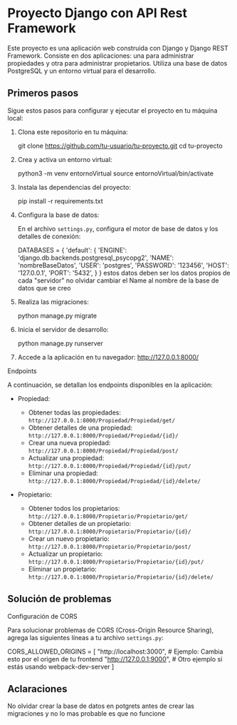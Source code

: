 # Proyecto Django con API Rest Framework

Este proyecto es una aplicación web construida con Django y Django REST Framework. Consiste en dos aplicaciones: una para administrar propiedades y otra para administrar propietarios. Utiliza una base de datos PostgreSQL y un entorno virtual para el desarrollo.

## Primeros pasos

Sigue estos pasos para configurar y ejecutar el proyecto en tu máquina local:

1. Clona este repositorio en tu máquina:

   git clone https://github.com/tu-usuario/tu-proyecto.git
   cd tu-proyecto

2. Crea y activa un entorno virtual:

   python3 -m venv entornoVirtual
   source entornoVirtual/bin/activate

3. Instala las dependencias del proyecto:

   pip install -r requirements.txt

4. Configura la base de datos:
   
   En el archivo `settings.py`, configura el motor de base de datos y los detalles de conexión:

   DATABASES = {
       'default': {
           'ENGINE': 'django.db.backends.postgresql_psycopg2',
           'NAME': 'nombreBaseDatos',
           'USER': 'postgres',
           'PASSWORD': '123456',
           'HOST': '127.0.0.1',
           'PORT': '5432',
       }
   }
   estos datos deben ser los datos propios de cada "servidor" no olvidar cambiar el Name al nombre de la base de datos que se creo
5. Realiza las migraciones:

   python manage.py migrate

6. Inicia el servidor de desarrollo:

   python manage.py runserver

7. Accede a la aplicación en tu navegador: http://127.0.0.1:8000/

Endpoints

A continuación, se detallan los endpoints disponibles en la aplicación:

- Propiedad:
  - Obtener todas las propiedades: `http://127.0.0.1:8000/Propiedad/Propiedad/get/`
  - Obtener detalles de una propiedad: `http://127.0.0.1:8000/Propiedad/Propiedad/{id}/`
  - Crear una nueva propiedad: `http://127.0.0.1:8000/Propiedad/Propiedad/post/`
  - Actualizar una propiedad: `http://127.0.0.1:8000/Propiedad/Propiedad/{id}/put/`
  - Eliminar una propiedad: `http://127.0.0.1:8000/Propiedad/Propiedad/{id}/delete/`

- Propietario:
  - Obtener todos los propietarios: `http://127.0.0.1:8000/Propietario/Propietario/get/`
  - Obtener detalles de un propietario: `http://127.0.0.1:8000/Propietario/Propietario/{id}/`
  - Crear un nuevo propietario: `http://127.0.0.1:8000/Propietario/Propietario/post/`
  - Actualizar un propietario: `http://127.0.0.1:8000/Propietario/Propietario/{id}/put/`
  - Eliminar un propietario: `http://127.0.0.1:8000/Propietario/Propietario/{id}/delete/`

## Solución de problemas

Configuración de CORS

Para solucionar problemas de CORS (Cross-Origin Resource Sharing), agrega las siguientes líneas a tu archivo `settings.py`:

CORS_ALLOWED_ORIGINS = [
    "http://localhost:3000",  # Ejemplo: Cambia esto por el origen de tu frontend
    "http://127.0.0.1:9000",  # Otro ejemplo si estás usando webpack-dev-server
]

## Aclaraciones 

No olvidar crear la base de datos en potgrets antes de crear las migraciones y no lo mas probable es que no funcione
